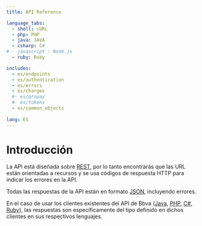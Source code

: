 ```yaml
---
title: API Reference

language_tabs:
  - shell: cURL
  - php: PHP
  - java: JAVA
  - csharp: C#
# - javascript : Node.js
  - ruby: Ruby

includes:
  - es/endpoints
  - es/authentication
  - es/errors
  - es/charges
  #- es/qropay
  #- es/tokens
  - es/common_objects
 
lang: ES
---
```


# Introducción

La API está diseñada sobre [REST](http://es.wikipedia.org/wiki/Representational_State_Transfer), por lo tanto encontrarás que las URL están orientadas a recursos y se usa códigos de respuesta HTTP para indicar los errores en la API.

Todas las respuestas de la API están en formato [JSON](http://www.json.org/), incluyendo errores.

En el caso de usar los clientes existentes del API de Bbva ([Java](https://github.com/EcommerceBBVA/BBVA-JAVA.git), [PHP](https://github.com/EcommerceBBVA/BBVA-PHP.git), [C#](https://github.com/EcommerceBBVA/BBVA-CSHARP.git), [Ruby](https://github.com/EcommerceBBVA/BBVA-RUBY.git)), las respuestas son específicamente del tipo definido en dichos clientes en sus respectivos lenguajes.

